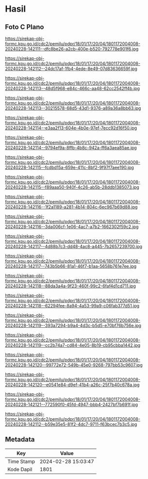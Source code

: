 # Hasil

## Foto C Plano

https://sirekap-obj-formc.kpu.go.id/cdc2/pemilu/pdpr/18/01/17/20/04/1801172004008-20240228-142111--dfc8be26-a2cb-400e-b520-792778e901f6.jpg

https://sirekap-obj-formc.kpu.go.id/cdc2/pemilu/pdpr/18/01/17/20/04/1801172004008-20240228-142112--24dc17af-1fb4-4ede-8e49-07d83636659f.jpg

https://sirekap-obj-formc.kpu.go.id/cdc2/pemilu/pdpr/18/01/17/20/04/1801172004008-20240228-142113--48d5f968-e84c-466c-aa48-62cc2542ff4b.jpg

https://sirekap-obj-formc.kpu.go.id/cdc2/pemilu/pdpr/18/01/17/20/04/1801172004008-20240228-142113--30215578-68d5-43d1-9376-a89a36a8bb63.jpg

https://sirekap-obj-formc.kpu.go.id/cdc2/pemilu/pdpr/18/01/17/20/04/1801172004008-20240228-142114--e3aa2f13-604e-4b0e-97ef-7ecc92d16f50.jpg

https://sirekap-obj-formc.kpu.go.id/cdc2/pemilu/pdpr/18/01/17/20/04/1801172004008-20240228-142114--9794ef9a-8ffb-4b8c-942a-ff6a3aea85ae.jpg

https://sirekap-obj-formc.kpu.go.id/cdc2/pemilu/pdpr/18/01/17/20/04/1801172004008-20240228-142115--fcdbd15a-659e-411c-8bf2-9f97f7aee190.jpg

https://sirekap-obj-formc.kpu.go.id/cdc2/pemilu/pdpr/18/01/17/20/04/1801172004008-20240228-142115--f89aaa50-940f-4c26-ab5b-28ddb1385073.jpg

https://sirekap-obj-formc.kpu.go.id/cdc2/pemilu/pdpr/18/01/17/20/04/1801172004008-20240228-142116--1f2a1189-a281-4b14-804c-6ec967b69d88.jpg

https://sirekap-obj-formc.kpu.go.id/cdc2/pemilu/pdpr/18/01/17/20/04/1801172004008-20240228-142116--3da006cf-1e06-4ac7-a7b2-1662302f59c2.jpg

https://sirekap-obj-formc.kpu.go.id/cdc2/pemilu/pdpr/18/01/17/20/04/1801172004008-20240228-142117--4d88b7c3-dd48-4ac8-a445-7b2657239700.jpg

https://sirekap-obj-formc.kpu.go.id/cdc2/pemilu/pdpr/18/01/17/20/04/1801172004008-20240228-142117--743b5b66-81a1-46f7-b1aa-5658b761e7ee.jpg

https://sirekap-obj-formc.kpu.go.id/cdc2/pemilu/pdpr/18/01/17/20/04/1801172004008-20240228-142118--88da3a4a-9f23-460f-99c2-6faf4d1cd711.jpg

https://sirekap-obj-formc.kpu.go.id/cdc2/pemilu/pdpr/18/01/17/20/04/1801172004008-20240228-142118--62294fee-8a94-4a53-99a9-c06fab377d51.jpg

https://sirekap-obj-formc.kpu.go.id/cdc2/pemilu/pdpr/18/01/17/20/04/1801172004008-20240228-142119--393a7294-b9a4-4d3c-b5d5-e70bf76b756e.jpg

https://sirekap-obj-formc.kpu.go.id/cdc2/pemilu/pdpr/18/01/17/20/04/1801172004008-20240228-142119--cc2b74a7-cd84-4e05-8b19-cb95cbba1442.jpg

https://sirekap-obj-formc.kpu.go.id/cdc2/pemilu/pdpr/18/01/17/20/04/1801172004008-20240228-142120--99772e72-549b-45e0-9268-797bb53c9607.jpg

https://sirekap-obj-formc.kpu.go.id/cdc2/pemilu/pdpr/18/01/17/20/04/1801172004008-20240228-142120--e0541e84-d9ef-41b4-a26c-25f7b40c678a.jpg

https://sirekap-obj-formc.kpu.go.id/cdc2/pemilu/pdpr/18/01/17/20/04/1801172004008-20240228-142121--772590f0-45fd-4947-bbb4-2427bf7b691f.jpg

https://sirekap-obj-formc.kpu.go.id/cdc2/pemilu/pdpr/18/01/17/20/04/1801172004008-20240228-142112--b59e35e5-81f2-4dc7-9711-f63bcec7b3c5.jpg


## Metadata

| Key        | Value               |
| ---------- | ------------------- |
| Time Stamp | 2024-02-28 15:03:47 |
| Kode Dapil | 1801                |



